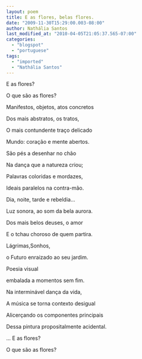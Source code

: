 ```yaml
---
layout: poem
title: E as flores, belas flores.
date: "2009-11-30T15:29:00.003-08:00"
author: Nathália Santos
last_modified_at: "2010-04-05T21:05:37.565-07:00"
categories:
  - "blogspot"
  - "portuguese"
tags:
  - "imported"
  - "Nathália Santos"
---
```


E as flores?

O que são as flores?

Manifestos, objetos, atos concretos

Dos mais abstratos, os tratos,

O mais contundente traço delicado

Mundo: coração e mente abertos.

São pés a desenhar no chão

Na dança que a natureza criou;

Palavras coloridas e mordazes,

Ideais paralelos na contra-mão.

Dia, noite, tarde e rebeldia...

Luz sonora, ao som da bela aurora.

Dos mais belos deuses, o amor

E o tchau choroso de quem partira.

Lágrimas,Sonhos,

o Futuro enraizado ao seu jardim.

Poesia visual

embalada a momentos sem fim.

Na interminável dança da vida,

A música se torna contexto desigual

Alicerçando os componentes principais 

Dessa pintura propositalmente acidental.

... E as flores?

O que são as flores?
